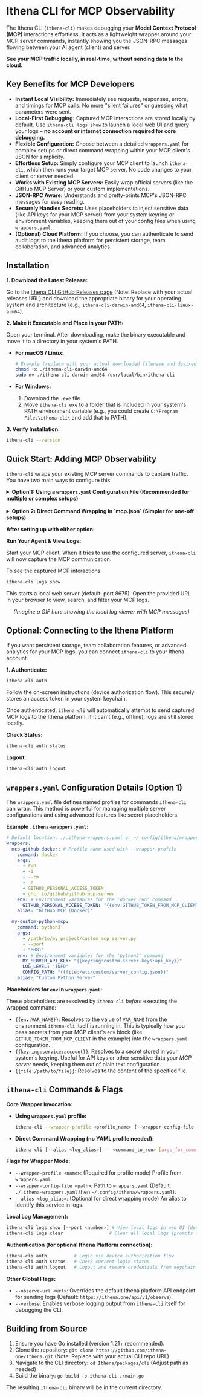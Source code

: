 # Ithena CLI for MCP Observability

The Ithena CLI (`ithena-cli`) makes debugging your **Model Context Protocol (MCP)** interactions effortless. It acts as a lightweight wrapper around your MCP server commands, instantly showing you the JSON-RPC messages flowing between your AI agent (client) and server.

**See your MCP traffic locally, in real-time, without sending data to the cloud.**

## Key Benefits for MCP Developers

*   **Instant Local Visibility:** Immediately see requests, responses, errors, and timings for MCP calls. No more "silent failures" or guessing what parameters were sent.
*   **Local-First Debugging:** Captured MCP interactions are stored locally by default. Use `ithena-cli logs show` to launch a local web UI and query your logs – **no account or internet connection required for core debugging.**
*   **Flexible Configuration:** Choose between a detailed `wrappers.yaml` for complex setups or direct command wrapping within your MCP client's JSON for simplicity.
*   **Effortless Setup:** Simply configure your MCP client to launch `ithena-cli`, which then runs your target MCP server. No code changes to your client or server needed.
*   **Works with Existing MCP Servers:** Easily wrap official servers (like the GitHub MCP Server) or your custom implementations.
*   **JSON-RPC Aware:** Understands and pretty-prints MCP's JSON-RPC messages for easy reading.
*   **Securely Handles Secrets:** Uses placeholders to inject sensitive data (like API keys for your MCP server) from your system keyring or environment variables, keeping them out of your config files when using `wrappers.yaml`.
*   **(Optional) Cloud Platform:** If you choose, you can authenticate to send audit logs to the Ithena platform for persistent storage, team collaboration, and advanced analytics.

## Installation

**1. Download the Latest Release:**

Go to the [Ithena CLI GitHub Releases page](https://github.com/ithena-one/ithena-cli-releases/releases) (Note: Replace with your actual releases URL) and download the appropriate binary for your operating system and architecture (e.g., `ithena-cli-darwin-amd64`, `ithena-cli-linux-arm64`).

**2. Make it Executable and Place in your PATH:**

Open your terminal. After downloading, make the binary executable and move it to a directory in your system's PATH.

*   **For macOS / Linux:**
    ```bash
    # Example (replace with your actual downloaded filename and desired path)
    chmod +x ./ithena-cli-darwin-amd64
    sudo mv ./ithena-cli-darwin-amd64 /usr/local/bin/ithena-cli
    ```

*   **For Windows:**
    1.  Download the `.exe` file.
    2.  Move `ithena-cli.exe` to a folder that is included in your system's PATH environment variable (e.g., you could create `C:\Program Files\ithena-cli\` and add that to PATH).

**3. Verify Installation:**
```bash
ithena-cli --version
```

## Quick Start: Adding MCP Observability

`ithena-cli` wraps your existing MCP server commands to capture traffic. You have two main ways to configure this:

<details>
<summary><strong>Option 1: Using a <code>wrappers.yaml</code> Configuration File (Recommended for multiple or complex setups)</strong></summary>

This method uses a separate YAML file (`.ithena-wrappers.yaml` by default) to define named profiles for your MCP servers. This is ideal if you have multiple servers or complex configurations with specific environment variables or arguments, especially if you want to use secret placeholders like `{{keyring:...}}`.

**Step A: Create your `wrappers.yaml` file:**

For example, to wrap the official [GitHub MCP Server](https://github.com/github/github-mcp-server):
Create `~/.config/ithena/wrappers.yaml` (global) or `.ithena-wrappers.yaml` (project-local):

```yaml
# ~/.config/ithena/wrappers.yaml
wrappers:
  mcp-github-docker: # A nickname for this wrapper configuration
    # This is the actual command that runs the GitHub MCP server
    command: docker
    args:
      - run
      - -i          # interactive
      - --rm        # remove container on exit
      - -e          # pass environment variable to docker
      - GITHUB_PERSONAL_ACCESS_TOKEN # Name of the env var for Docker
      - ghcr.io/github/github-mcp-server # The Docker image
    env:
      # This tells ithena-cli to get GITHUB_PERSONAL_ACCESS_TOKEN
      # from the environment ithena-cli itself is run with
      # (which will be set in your MCP client's config, see Step B).
      GITHUB_PERSONAL_ACCESS_TOKEN: "{{env:GITHUB_PERSONAL_ACCESS_TOKEN}}"
    alias: "GitHub MCP (Docker)"
```

**Step B: Configure Your MCP Client (e.g., `mcp.json`) to use the `ithena-cli` wrapper profile:**

Update your MCP client's configuration file (e.g., `~/.cursor/mcp.json`):
```json
{
  "mcpServers": {
    "github": { // The name your MCP client uses for this server
      "command": "ithena-cli",
      "args": [
        "--wrapper-profile",
        "mcp-github-docker", // Must match the name in your wrappers.yaml
        "--wrapper-config-file", // Optional: if not using default location
        "~/.config/ithena/wrappers.yaml"
      ],
      "env": {
        // This GITHUB_TOKEN is passed to ithena-cli,
        // which then makes it available for the {{env:...}} placeholder in wrappers.yaml.
        "GITHUB_PERSONAL_ACCESS_TOKEN": "ghp_your_actual_github_pat_here..."
      }
    }
  }
}
```
Now, when your client starts the "github" server, it runs `ithena-cli` which then executes the Docker command from your `wrappers.yaml` profile.

</details>

<br>

<details>
<summary><strong>Option 2: Direct Command Wrapping in `mcp.json` (Simpler for one-off setups)</strong></summary>

For a simpler setup, or if you only need to wrap a single command without a separate YAML file, you can pass the server command directly to `ithena-cli` via arguments in your MCP client's `mcp.json`. Note that secret placeholders like `{{keyring:...}}` are only available when using a `wrappers.yaml` file.

**Configure Your MCP Client (e.g., `mcp.json`):**

Update your MCP client's configuration file (e.g., `~/.cursor/mcp.json`):
```json
{
  "mcpServers": {
    "github-direct": { // The name your MCP client uses for this server
      "command": "ithena-cli", // ithena-cli is the command
      "args": [
        // --- ithena-cli specific flags first ---
        "--alias", // Optional: give this wrapped command an alias for logs
        "GitHub-MCP-Direct",
        // --- Separator: indicates the start of the command to wrap ---
        "--",
        // --- The actual command and its arguments for your MCP server ---
        "docker",   // The actual command to run
        "run",      // Arg 1 for docker
        "-i",       // Arg 2 for docker
        "--rm",     // Arg 3 for docker
        "-e",       // Arg 4 for docker
        "GITHUB_PERSONAL_ACCESS_TOKEN", // Arg 5 for docker
        "ghcr.io/github/github-mcp-server" // Arg 6 for docker
      ],
      "env": {
        // Environment variables for the wrapped command (docker run...)
        // These are passed directly to the 'docker run' command.
        "GITHUB_PERSONAL_ACCESS_TOKEN": "ghp_your_actual_github_pat_here..."
      }
    }
  }
}
```

**Explanation:**
*   `"command": "ithena-cli"`: Your MCP client launches `ithena-cli`.
*   `"args"`:
    *   Any flags for `ithena-cli` itself (like `--alias`) come *before* the `--` separator.
    *   The `--` (double dash) tells `ithena-cli` that everything following it is the actual command and arguments to execute and wrap.
    *   `"docker", "run", ...`: This is the command and arguments for the GitHub MCP server.
*   `"env"`: These environment variables are made available by `ithena-cli` to the command being wrapped (in this case, the `docker run` command).

This "direct wrapping" method avoids needing a separate `wrappers.yaml` if you just want to quickly wrap a command.

</details>

**After setting up with either option:**

**Run Your Agent & View Logs:**

Start your MCP client. When it tries to use the configured server, `ithena-cli` will now capture the MCP communication.

To see the captured MCP interactions:
```bash
ithena-cli logs show
```
This starts a local web server (default: port 8675). Open the provided URL in your browser to view, search, and filter your MCP logs.

<p align="center">
  <!-- TODO: Add a GIF or screenshot here of the local log viewer -->
  <em>(Imagine a GIF here showing the local log viewer with MCP messages)</em>
</p>

## Optional: Connecting to the Ithena Platform

If you want persistent storage, team collaboration features, or advanced analytics for your MCP logs, you can connect `ithena-cli` to your Ithena account.

**1. Authenticate:**
```bash
ithena-cli auth
```
Follow the on-screen instructions (device authorization flow). This securely stores an access token in your system keychain.

Once authenticated, `ithena-cli` will automatically attempt to send captured MCP logs to the Ithena platform. If it can't (e.g., offline), logs are still stored locally.

**Check Status:**
```bash
ithena-cli auth status
```

**Logout:**
```bash
ithena-cli auth logout
```

## `wrappers.yaml` Configuration Details (Option 1)

The `wrappers.yaml` file defines named profiles for commands `ithena-cli` can wrap. This method is powerful for managing multiple server configurations and using advanced features like secret placeholders.

**Example `.ithena-wrappers.yaml`:**
```yaml
# Default location: ./.ithena-wrappers.yaml or ~/.config/ithena/wrappers.yaml
wrappers:
  mcp-github-docker: # Profile name used with --wrapper-profile
    command: docker
    args:
      - run
      - -i
      - --rm
      - -e
      - GITHUB_PERSONAL_ACCESS_TOKEN
      - ghcr.io/github/github-mcp-server
    env: # Environment variables for the 'docker run' command
      GITHUB_PERSONAL_ACCESS_TOKEN: "{{env:GITHUB_TOKEN_FROM_MCP_CLIENT}}" # See note below
    alias: "GitHub MCP (Docker)"

  my-custom-python-mcp:
    command: python3
    args:
      - /path/to/my_project/custom_mcp_server.py
      - --port
      - "8081"
    env: # Environment variables for the 'python3' command
      MY_SERVER_API_KEY: "{{keyring:custom-server-keys:api_key}}"
      LOG_LEVEL: "INFO"
      CONFIG_PATH: "{{file:/etc/custom/server_config.json}}"
    alias: "Custom Python Server"
```

**Placeholders for `env` in `wrappers.yaml`:**

These placeholders are resolved by `ithena-cli` *before* executing the wrapped command:

*   `{{env:VAR_NAME}}`: Resolves to the value of `VAR_NAME` from the environment `ithena-cli` itself is running in. This is typically how you pass secrets from your MCP client's `env` block (like `GITHUB_TOKEN_FROM_MCP_CLIENT` in the example) into the `wrappers.yaml` configuration.
*   `{{keyring:service:account}}`: Resolves to a secret stored in your system's keyring. Useful for API keys or other sensitive data your *MCP server* needs, keeping them out of plain text configuration.
*   `{{file:/path/to/file}}`: Resolves to the content of the specified file.

## `ithena-cli` Commands & Flags

**Core Wrapper Invocation:**

*   **Using `wrappers.yaml` profile:**
    ```bash
    ithena-cli --wrapper-profile <profile_name> [--wrapper-config-file <path>]
    ```
*   **Direct Command Wrapping (no YAML profile needed):**
    ```bash
    ithena-cli [--alias <log_alias>] -- <command_to_run> [args_for_command...]
    ```

**Flags for Wrapper Mode:**
*   `--wrapper-profile <name>`: (Required for profile mode) Profile from `wrappers.yaml`.
*   `--wrapper-config-file <path>`: Path to `wrappers.yaml` (Default: `./.ithena-wrappers.yaml` then `~/.config/ithena/wrappers.yaml`).
*   `--alias <log_alias>`: (Optional for direct wrapping mode) An alias to identify this service in logs.

**Local Log Management:**
```bash
ithena-cli logs show [--port <number>] # View local logs in web UI (default port 8675)
ithena-cli logs clear                 # Clear all local logs (prompts for confirmation)
```

**Authentication (for optional Ithena Platform connection):**
```bash
ithena-cli auth          # Login via device authorization flow
ithena-cli auth status   # Check current login status
ithena-cli auth logout   # Logout and remove credentials from keychain
```

**Other Global Flags:**
*   `--observe-url <url>`: Overrides the default Ithena platform API endpoint for sending logs (Default: `https://ithena.one/api/v1/observe`).
*   `--verbose`: Enables verbose logging output from `ithena-cli` itself for debugging the CLI.

## Building from Source

1.  Ensure you have Go installed (version 1.21+ recommended).
2.  Clone the repository: `git clone https://github.com/ithena-one/Ithena.git` (Note: Replace with your actual CLI repo URL)
3.  Navigate to the CLI directory: `cd Ithena/packages/cli` (Adjust path as needed)
4.  Build the binary: `go build -o ithena-cli ./main.go`

The resulting `ithena-cli` binary will be in the current directory.